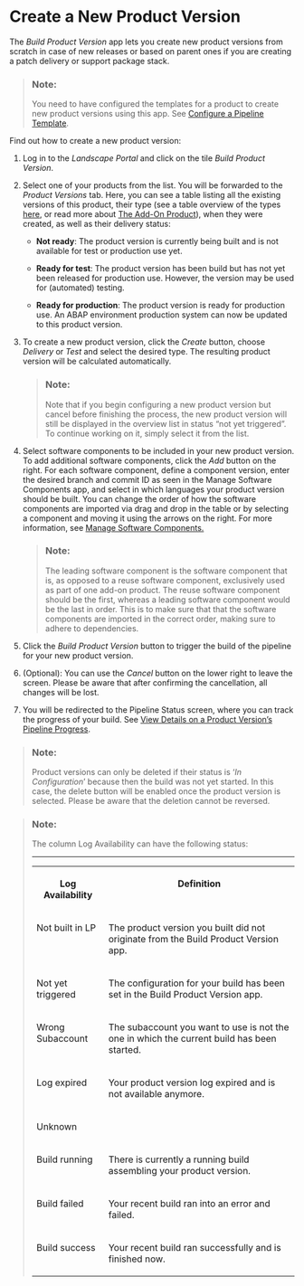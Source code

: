 <!-- loio6efb5242a2b44625b6c42e14de6c1c9d -->

# Create a New Product Version

The *Build Product Version* app lets you create new product versions from scratch in case of new releases or based on parent ones if you are creating a patch delivery or support package stack.

> ### Note:  
> You need to have configured the templates for a product to create new product versions using this app. See [Configure a Pipeline Template](configure-a-pipeline-template-dac47ae.md).

Find out how to create a new product version:

1.  Log in to the *Landscape Portal* and click on the tile *Build Product Version*.

2.  Select one of your products from the list. You will be forwarded to the *Product Versions* tab. Here, you can see a table listing all the existing versions of this product, their type \(see a table overview of the types [here](https://help.sap.com/docs/btp/sap-business-technology-platform/configure-pipeline-template?version=Cloud), or read more about [The Add-On Product](https://www.project-piper.io/scenarios/abapEnvironmentAddons/#add-on-product-version)\), when they were created, as well as their delivery status:

    -   **Not ready**: The product version is currently being built and is not available for test or production use yet.

    -   **Ready for test**: The product version has been build but has not yet been released for production use. However, the version may be used for \(automated\) testing.

    -   **Ready for production**: The product version is ready for production use. An ABAP environment production system can now be updated to this product version.


3.  To create a new product version, click the *Create* button, choose *Delivery* or *Test* and select the desired type. The resulting product version will be calculated automatically.

    > ### Note:  
    > Note that if you begin configuring a new product version but cancel before finishing the process, the new product version will still be displayed in the overview list in status “not yet triggered”. To continue working on it, simply select it from the list.

4.  Select software components to be included in your new product version. To add additional software components, click the *Add* button on the right. For each software component, define a component version, enter the desired branch and commit ID as seen in the Manage Software Components app, and select in which languages your product version should be built. You can change the order of how the software components are imported via drag and drop in the table or by selecting a component and moving it using the arrows on the right. For more information, see [Manage Software Components.](https://help.sap.com/docs/BTP/65de2977205c403bbc107264b8eccf4b/3dcf76a072c9450eb46b99db947dab46.html?version=Cloud)

    > ### Note:  
    > The leading software component is the software component that is, as opposed to a reuse software component, exclusively used as part of one add-on product. The reuse software component should be the first, whereas a leading software component would be the last in order. This is to make sure that that the software components are imported in the correct order, making sure to adhere to dependencies.

5.  Click the *Build Product Version* button to trigger the build of the pipeline for your new product version.

6.  \(Optional\): You can use the *Cancel* button on the lower right to leave the screen. Please be aware that after confirming the cancellation, all changes will be lost.

7.  You will be redirected to the Pipeline Status screen, where you can track the progress of your build. See [View Details on a Product Version’s Pipeline Progress](view-details-on-a-product-version-s-pipeline-progress-7713509.md).


> ### Note:  
> Product versions can only be deleted if their status is ‘*In Configuration*’ because then the build was not yet started. In this case, the delete button will be enabled once the product version is selected. Please be aware that the deletion cannot be reversed.

> ### Note:  
> The column Log Availability can have the following status:
> 
> ****
> 
> 
> <table>
> <tr>
> <th valign="top">
> 
> Log Availability
> 
> </th>
> <th valign="top">
> 
> Definition
> 
> </th>
> </tr>
> <tr>
> <td valign="top">
> 
> Not built in LP
> 
> </td>
> <td valign="top">
> 
> The product version you built did not originate from the Build Product Version app.
> 
> </td>
> </tr>
> <tr>
> <td valign="top">
> 
> Not yet triggered
> 
> </td>
> <td valign="top">
> 
> The configuration for your build has been set in the Build Product Version app.
> 
> </td>
> </tr>
> <tr>
> <td valign="top">
> 
> Wrong Subaccount
> 
> </td>
> <td valign="top">
> 
> The subaccount you want to use is not the one in which the current build has been started.
> 
> </td>
> </tr>
> <tr>
> <td valign="top">
> 
> Log expired
> 
> </td>
> <td valign="top">
> 
> Your product version log expired and is not available anymore.
> 
> </td>
> </tr>
> <tr>
> <td valign="top">
> 
> Unknown
> 
> </td>
> <td valign="top">
> 
>  
> 
> </td>
> </tr>
> <tr>
> <td valign="top">
> 
> Build running
> 
> </td>
> <td valign="top">
> 
> There is currently a running build assembling your product version.
> 
> </td>
> </tr>
> <tr>
> <td valign="top">
> 
> Build failed
> 
> </td>
> <td valign="top">
> 
> Your recent build ran into an error and failed.
> 
> </td>
> </tr>
> <tr>
> <td valign="top">
> 
> Build success
> 
> </td>
> <td valign="top">
> 
> Your recent build ran successfully and is finished now.
> 
> </td>
> </tr>
> </table>

